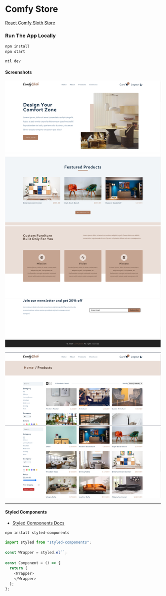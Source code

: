 # Comfy Store

[React Comfy Sloth Store](https://myreact-comfy-sloth-project.netlify.app/)

### Run The App Locally

```bash
npm install
npm start
```

```bash
ntl dev
```

#### Screenshots

![alt text](./screenshots/image.png)
![alt text](./screenshots/image-1.png)
![alt text](./screenshots/image-2.png)
![alt text](./screenshots/image-3.png)

![alt text](./screenshots/image-4.png)
![alt text](./screenshots/image-5.png)

---

#### Styled Components

- [Styled Components Docs](https://styled-components.com/)

```sh
npm install styled-components
```

```js
import styled from "styled-components";

const Wrapper = styled.el``;

const Component = () => {
  return (
    <Wrapper>
    </Wrapper>
  );
};
```